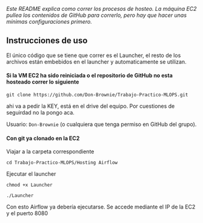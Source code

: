 _Este README explica como correr los procesos de hosteo. La máquina EC2 pullea los contenidos de GitHub para correrlo, pero hay que hacer unas mínimas configuraciones primero._

## Instrucciones de uso

El único código que se tiene que correr es el Launcher, el resto de los archivos están embebidos en el launcher y automaticamente se utilizan.

#### Si la VM EC2 ha sido reiniciada o el repositorio de GitHub no esta hosteado correr lo siguiente

`git clone https://github.com/Don-Brownie/Trabajo-Practico-MLOPS.git`

ahi va a pedir la KEY, está en el drive del equipo. Por cuestiones de seguirdad no la pongo aca.

Usuario: `Don-Brownie` (o cualquiera que tenga permiso en GitHub del grupo).

#### Con git ya clonado en la EC2

Viajar a la carpeta correspondiente

`cd Trabajo-Practico-MLOPS/Hosting Airflow`

Ejecutar el launcher

 `chmod +x Launcher`
 
  `./Launcher`

Con esto Airflow ya debería ejecutarse. Se accede mediante el IP de la EC2 y el puerto 8080
